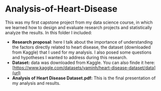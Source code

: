 # Analysis-of-Heart-Disease
This was my first capstone project from my data science course, in which we learned how to design and evaluate research projects and statistically analyze the results.
In this folder I included:
- **Research proposal**: here I talk about the importance of understanding the factors directly related to heart disease, the dataset (downloaded from Kaggle) that I used for my analysis. I also posed some questions and hypotheses I wanted to address during this research.
- **Dataset:** data was downloaded from Kaggle. You can also finde it here: [https://www.kaggle.com/datasets/yaminh/heart-disease-dataset/data](url)
- **Analysis of Heart Disease Dataset.pdf:** This is the final presentation of my analysis and results. 

